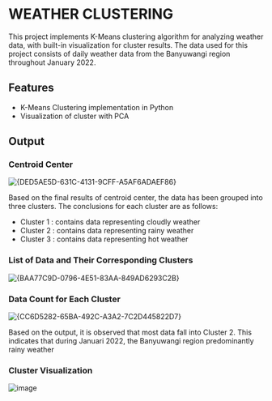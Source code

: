 # WEATHER CLUSTERING

This project implements K-Means clustering algorithm for analyzing weather data, with built-in visualization for cluster results. The data used for this project consists of daily weather data from the Banyuwangi region throughout January 2022.

## Features
- K-Means Clustering implementation in Python
- Visualization of cluster with PCA

## Output
### Centroid Center
![{DED5AE5D-631C-4131-9CFF-A5AF6ADAEF86}](https://github.com/user-attachments/assets/1209d07e-b534-4ace-bcf9-696ed0c4dd1c)

Based on the final results of centroid center, the data has been grouped into three clusters. The conclusions for each cluster are as follows:
- Cluster 1 : contains data representing cloudly weather
- Cluster 2 : contains data representing rainy weather
- Cluster 3 : contains data representing hot weather

### List of Data and Their Corresponding Clusters
![{BAA77C9D-0796-4E51-83AA-849AD6293C2B}](https://github.com/user-attachments/assets/c44777e1-d37f-4fd0-b1b8-81f130e273c4)

### Data Count for Each Cluster
![{CC6D5282-65BA-492C-A3A2-7C2D445822D7}](https://github.com/user-attachments/assets/d483b3f0-fcf3-4597-9039-7eeb089442f1)

Based on the output, it is observed that most data fall into Cluster 2. This indicates that during Januari 2022, the Banyuwangi region predominantly rainy weather

### Cluster Visualization
![image](https://github.com/user-attachments/assets/36894c20-dd1e-46ea-bf38-32c82f6871ef)
